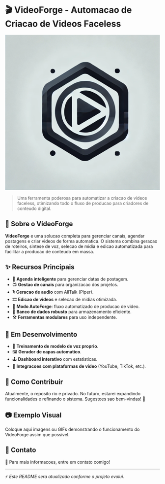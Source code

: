 # 🎬 VideoForge - Automacao de Criacao de Videos Faceless

![VideoForge Banner](assets/logo.png)  

> Uma ferramenta poderosa para automatizar a criacao de videos faceless, otimizando todo o fluxo de producao para criadores de conteudo digital.

## 🚀 Sobre o VideoForge

**VideoForge** e uma solucao completa para gerenciar canais, agendar postagens e criar videos de forma automatica. O sistema combina geracao de roteiros, sintese de voz, selecao de midia e edicao automatizada para facilitar a producao de conteudo em massa.

## ✨ Recursos Principais
- 📆 **Agenda inteligente** para gerenciar datas de postagem.
- 📺 **Gestao de canais** para organizacao dos projetos.
- 🎙️ **Geracao de audio** com AllTalk (Piper).
- 🎞️ **Edicao de videos** e selecao de midias otimizada.
- 🤖 **Modo AutoForge**: fluxo automatizado de producao de video.
- 💾 **Banco de dados robusto** para armazenamento eficiente.
- 🛠️ **Ferramentas modulares** para uso independente.

## 🔨 Em Desenvolvimento
- 🔄 **Treinamento de modelo de voz proprio**.
- 🖼️ **Gerador de capas automatico**.
- 🕹️ **Dashboard interativo** com estatisticas.
- 📡 **Integracoes com plataformas de video** (YouTube, TikTok, etc.).

## 📌 Como Contribuir
Atualmente, o reposito rio e privado. No futuro, estarei expandindo funcionalidades e refinando o sistema. Sugestoes sao bem-vindas! 🚀

## 📷 Exemplo Visual
Coloque aqui imagens ou GIFs demonstrando o funcionamento do VideoForge assim que possivel.

## 🔗 Contato
📩 Para mais informacoes, entre em contato comigo!

---

⚡ *Este README sera atualizado conforme o projeto evolui.*

